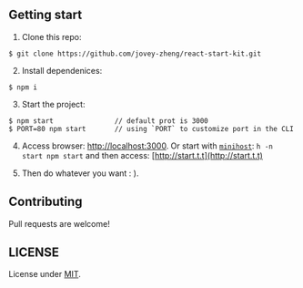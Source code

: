 
## Getting start
  1. Clone this repo:
  ```
  $ git clone https://github.com/jovey-zheng/react-start-kit.git
  ```
  
  2. Install dependenices:
  ```
  $ npm i
  ```
  
  3. Start the project:
  ```
  $ npm start               // default prot is 3000
  $ PORT=80 npm start       // using `PORT` to customize port in the CLI
  ```
  
  4. Access browser: [http://localhost:3000](http://localhost:3000). Or start with [`minihost`](https://www.npmjs.com/package/minihost):
    ```
    h -n start npm start
    ```
    and then access: [http://start.t.t](http://start.t.t)
  
  5. Then do whatever you want : ).

## Contributing

Pull requests are welcome!

## LICENSE
License under [MIT](https://github.com/jovey-zheng/react-start-kit/blob/master/LICENSE.md).
